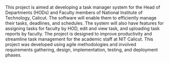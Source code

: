 This  project is aimed at developing a task manager system for the Head of Departments (HODs) and Faculty members of National Institute of Technology, Calicut. The software will enable them to efficiently manage their tasks, deadlines, and schedules. The system will also have features for assigning tasks for faculty by HOD, edit and view task, and uploading task reports by faculty. The project is designed to improve productivity and streamline task management for the academic staff at NIT Calicut. This project was developed using agile methodologies and involved requirements gathering, design, implementation, testing, and deployment phases.
